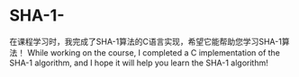 # SHA-1-
在课程学习时，我完成了SHA-1算法的C语言实现，希望它能帮助您学习SHA-1算法！ While working on the course, I completed a C implementation of the SHA-1 algorithm, and I hope it will help you learn the SHA-1 algorithm!
